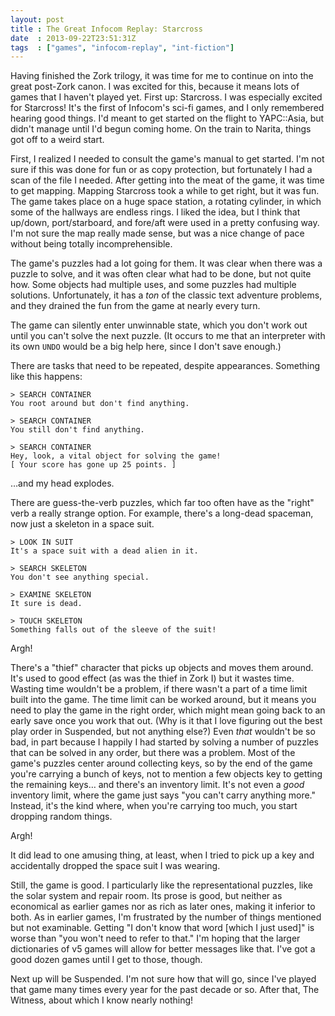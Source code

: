 ```yaml
---
layout: post
title : The Great Infocom Replay: Starcross
date  : 2013-09-22T23:51:31Z
tags  : ["games", "infocom-replay", "int-fiction"]
---
```

Having finished the Zork trilogy, it was time for me to continue on into the
great post-Zork canon.  I was excited for this, because it means lots of games
that I haven't played yet.  First up:  Starcross.  I was especially excited for
Starcross!  It's the first of Infocom's sci-fi games, and I only remembered
hearing good things.  I'd meant to get started on the flight to YAPC::Asia, but
didn't manage until I'd begun coming home.  On the train to Narita, things got
off to a weird start.

First, I realized I needed to consult the game's manual to get started.  I'm
not sure if this was done for fun or as copy protection, but fortunately I had
a scan of the file I needed.  After getting into the meat of the game, it was
time to get mapping.  Mapping Starcross took a while to get right, but it was
fun.  The game takes place on a huge space station, a rotating cylinder, in
which some of the hallways are endless rings.  I liked the idea, but I think
that up/down, port/starboard, and fore/aft were used in a pretty confusing way.
I'm not sure the map really made sense, but was a nice change of pace without
being totally incomprehensible.

The game's puzzles had a lot going for them.  It was clear when there was a
puzzle to solve, and it was often clear what had to be done, but not quite how.
Some objects had multiple uses, and some puzzles had multiple solutions.
Unfortunately, it has a *ton* of the classic text adventure problems, and they
drained the fun from the game at nearly every turn.

The game can silently enter unwinnable state, which you don't work out until
you can't solve the next puzzle.  (It occurs to me that an interpreter with its
own `UNDO` would be a big help here, since I don't save enough.)

There are tasks that need to be repeated, despite appearances.  Something like
this happens:

    > SEARCH CONTAINER
    You root around but don't find anything.

    > SEARCH CONTAINER
    You still don't find anything.

    > SEARCH CONTAINER
    Hey, look, a vital object for solving the game!
    [ Your score has gone up 25 points. ]

…and my head explodes.

There are guess-the-verb puzzles, which far too often have as the "right" verb
a really strange option.  For example, there's a long-dead spaceman, now just a
skeleton in a space suit.

    > LOOK IN SUIT
    It's a space suit with a dead alien in it.

    > SEARCH SKELETON
    You don't see anything special.

    > EXAMINE SKELETON
    It sure is dead.

    > TOUCH SKELETON
    Something falls out of the sleeve of the suit!

Argh!

There's a "thief" character that picks up objects and moves them around.  It's
used to good effect (as was the thief in Zork Ⅰ) but it wastes time.  Wasting
time wouldn't be a problem, if there wasn't a part of a time limit built into
the game.  The time limit can be worked around, but it means you need to play
the game in the right order, which might mean going back to an early save once
you work that out.  (Why is it that I love figuring out the best play order in
Suspended, but not anything else?)  Even *that* wouldn't be so bad, in part
because I happily I had started by solving a number of puzzles that can be
solved in any order, but there was a problem.  Most of the game's puzzles
center around collecting keys, so by the end of the game you're carrying a
bunch of keys, not to mention a few objects key to getting the remaining keys…
and there's an inventory limit.  It's not even a *good* inventory limit, where
the game just says "you can't carry anything more."  Instead, it's the kind
where, when you're carrying too much, you start dropping random things.

Argh!

It did lead to one amusing thing, at least, when I tried to pick up a key and
accidentally dropped the space suit I was wearing.

Still, the game is good.  I particularly like the representational puzzles,
like the solar system and repair room.  Its prose is good, but neither as
economical as earlier games nor as rich as later ones, making it inferior to
both.  As in earlier games, I'm frustrated by the number of things mentioned
but not examinable.  Getting "I don't know that word [which I just used]" is
worse than "you won't need to refer to that."  I'm hoping that the larger
dictionaries of v5 games will allow for better messages like that.  I've got a
good dozen games until I get to those, though.

Next up will be Suspended.  I'm not sure how that will go, since I've played
that game many times every year for the past decade or so.  After that, The
Witness, about which I know nearly nothing!

